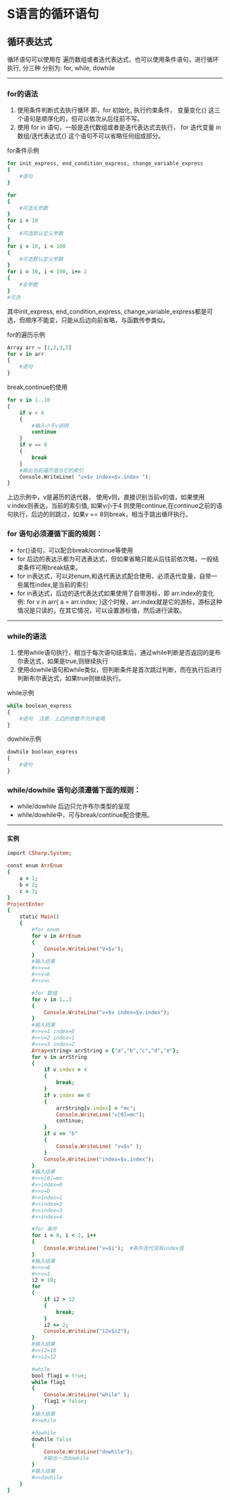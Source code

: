# S语言的循环语句

## 循环表达式
循环语句可以使用在 遍历数组或者迭代表达式，也可以使用条件语句，进行循环执行, 分三种 分别为: for, while, dowhile

-------------------------

### for的语法
1. 使用条件判断式去执行循环 即，for 初始化, 执行约束条件， 变量变化{} 这三个语句是顺序化的，但可以依次从后往前不写。
2. 使用 for in 语句，一般是迭代数组或者是迭代表达式去执行， for 迭代变量 in 数组/迭代表达式{} 这个语句不可以省略任何组成部分。

for条件示例
```ruby 
for init_express, end_condition_express, change_variable_express
{
    #语句
}

for
{
    #可选无参数
}
for i = 10
{
    #可选默认定义参数
}
for i = 10, i < 100
{
    #可选默认定义参数
}
for i = 10, i < 100, i+= 2
{
    #全参数
}
#可选
```
其中init_express, end_condition_express, change_variable_express都是可选，但顺序不能变，只能从后边向前省略，与函数传参类似。

for的遍历示例
```python
Array arr = [1,2,3,5]
for v in arr
{
    #语句
}
```

break,continue的使用
```python
for v in 1..10
{
    if v < 4
    {
        #输入小于v说明
        continue
    }
    if v == 8
    {
        break
    }
    #输出当前遍历值与它的索引
    Console.WriteLine( "v=$v index=$v.index ");
}
```
上边示例中，v是遍历的迭代器， 使用v则，直接识别当前v的值，如果使用v.index则表达，当前的索引值,
如果v小于4 则使用continue,在continue之前的语句执行，后边的则跳过，如果v == 8则break，相当于跳出循环执行。

### for 语句必须遵循下面的规则：
- for{}语句，可以配合break/continue等使用
- for 后边的表达示都为可选表达式，但如果省略只能从后往前依次略，一般结束条件可用break结束。
- for in表达式，可以对enum,和迭代表达式配合使用，必须迭代变量，自带一些属性index,是当前的索引
- for in表达式，后边的迭代表达式如果使用了自带游标，即 arr.index的变化 例: for v in arr{ a = arr.index; }这个时候，arr.index就是它的游标，游标这种情况是只读的，在其它情况，可以设置游标值，然后进行读取。
-------
### while的语法
1. 使用while语句执行，相当于每次语句结束后，通过while判断是否返回的是布尔表达式，如果是true,则继续执行
2. 使用dowhile语句和while类似，但判断条件是首次跳过判断，而在执行后进行判断布尔表达式，如果true则继续执行。

while示例
```python 
while boolean_express
{
    #语句  注意，上边的参数不允许省略
}
```
dowhile示例
```python
dowhile boolean_express
{
    #语句
}
```
### while/dowhile 语句必须遵循下面的规则：
- while/dowhile 后边只允许布尔类型的呈现
- while/dowhile中，可与break/continue配合使用。
------


#### 实例
```ruby
import CSharp.System;

const enum ArrEnum
{
    a = 1;
    b = 2;
    c = 3;
}
ProjectEnter
{
    static Main()
    {
        #for enum
        for v in ArrEnum
        {
            Console.WriteLine("V=$v");
        }
        #输入结果
        #>>v=a
        #>>v=b
        #>>v=c

        #for 数组
        for v in 1..3
        {
            Console.WriteLine("v=$v index=$v.index");
        }
        #输入结果
        #>>v=1 index=0
        #>>v=2 index=1
        #>>v=3 index=2
        Array<string> arrString = {"a","b","c","d","e"};
        for v in arrString
        {
            if v.index > 4
            {
                break;
            }
            if v.index == 0 
            {
                arrString[v.index] = "mc";
                Console.WriteLine("v[0]=mc");
                continue;
            }
            if v == "b" 
            {
                Console.WriteLine( "v=$v" );
            }
            Console.WriteLine("index=$v.index");
        }
        #输入结果
        #>>v[0]=mc
        #>>index=0
        #>>v=b
        #>>index=1
        #>>index=2
        #>>index=3
        #>>index=4

        #for 条件
        for i = 0, i < 2, i++
        {
            Console.WriteLine("v=$i");  #条件迭代没有index值
        }
        #输入结果
        #>>v=0
        #>>v=1
        i2 = 10;
        for
        {
            if i2 > 12
            {
                break;
            }
            i2 += 2;
            Console.WriteLine("i2=$i2");
        }
        #输入结果
        #>>i2=10
        #>>i2=12

        #while
        bool flag1 = true;
        while flag1
        {
            Console.WriteLine("while" );
            flag1 = false;
        }
        #输入结果
        #>>while

        #dowhile
        dowhile false
        {
            Console.WriteLine("dowhile");
            #输出一次dowhile
        }
        #输入结果
        #>>dowhile  
    }
}
```


